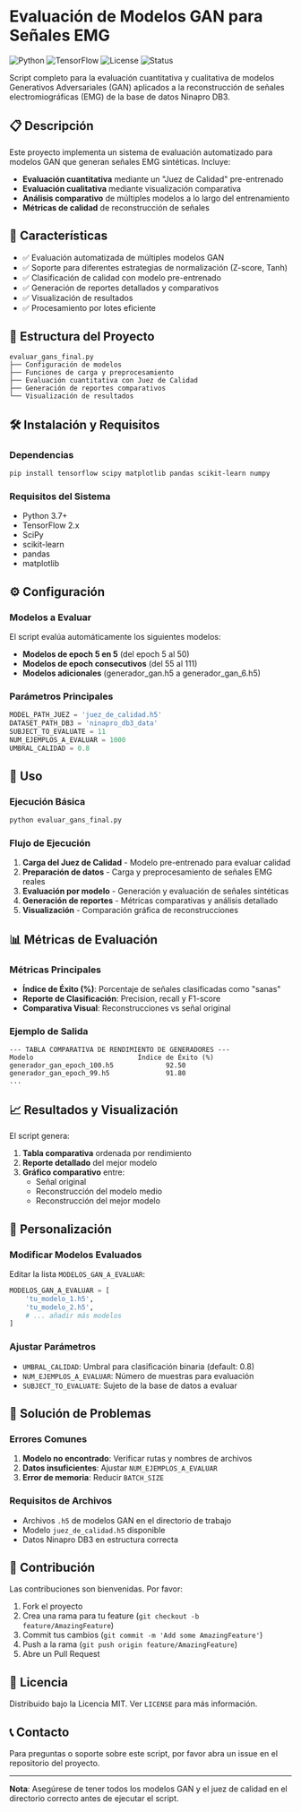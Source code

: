 # Evaluación de Modelos GAN para Señales EMG

![Python](https://img.shields.io/badge/Python-3.7%2B-blue)
![TensorFlow](https://img.shields.io/badge/TensorFlow-2.x-orange)
![License](https://img.shields.io/badge/License-MIT-green)
![Status](https://img.shields.io/badge/Status-Active-success)

Script completo para la evaluación cuantitativa y cualitativa de modelos Generativos Adversariales (GAN) aplicados a la reconstrucción de señales electromiográficas (EMG) de la base de datos Ninapro DB3.

## 📋 Descripción

Este proyecto implementa un sistema de evaluación automatizado para modelos GAN que generan señales EMG sintéticas. Incluye:

- **Evaluación cuantitativa** mediante un "Juez de Calidad" pre-entrenado
- **Evaluación cualitativa** mediante visualización comparativa
- **Análisis comparativo** de múltiples modelos a lo largo del entrenamiento
- **Métricas de calidad** de reconstrucción de señales

## 🚀 Características

- ✅ Evaluación automatizada de múltiples modelos GAN
- ✅ Soporte para diferentes estrategias de normalización (Z-score, Tanh)
- ✅ Clasificación de calidad con modelo pre-entrenado
- ✅ Generación de reportes detallados y comparativos
- ✅ Visualización de resultados
- ✅ Procesamiento por lotes eficiente

## 📁 Estructura del Proyecto

```
evaluar_gans_final.py
├── Configuración de modelos
├── Funciones de carga y preprocesamiento
├── Evaluación cuantitativa con Juez de Calidad
├── Generación de reportes comparativos
└── Visualización de resultados
```

## 🛠️ Instalación y Requisitos

### Dependencias

```bash
pip install tensorflow scipy matplotlib pandas scikit-learn numpy
```

### Requisitos del Sistema

- Python 3.7+
- TensorFlow 2.x
- SciPy
- scikit-learn
- pandas
- matplotlib

## ⚙️ Configuración

### Modelos a Evaluar

El script evalúa automáticamente los siguientes modelos:

- **Modelos de epoch 5 en 5** (del epoch 5 al 50)
- **Modelos de epoch consecutivos** (del 55 al 111)
- **Modelos adicionales** (generador_gan.h5 a generador_gan_6.h5)

### Parámetros Principales

```python
MODEL_PATH_JUEZ = 'juez_de_calidad.h5'
DATASET_PATH_DB3 = 'ninapro_db3_data'
SUBJECT_TO_EVALUATE = 11
NUM_EJEMPLOS_A_EVALUAR = 1000
UMBRAL_CALIDAD = 0.8
```

## 🎯 Uso

### Ejecución Básica

```bash
python evaluar_gans_final.py
```

### Flujo de Ejecución

1. **Carga del Juez de Calidad** - Modelo pre-entrenado para evaluar calidad
2. **Preparación de datos** - Carga y preprocesamiento de señales EMG reales
3. **Evaluación por modelo** - Generación y evaluación de señales sintéticas
4. **Generación de reportes** - Métricas comparativas y análisis detallado
5. **Visualización** - Comparación gráfica de reconstrucciones

## 📊 Métricas de Evaluación

### Métricas Principales

- **Índice de Éxito (%)**: Porcentaje de señales clasificadas como "sanas"
- **Reporte de Clasificación**: Precision, recall y F1-score
- **Comparativa Visual**: Reconstrucciones vs señal original

### Ejemplo de Salida

```
--- TABLA COMPARATIVA DE RENDIMIENTO DE GENERADORES ---
Modelo                          Índice de Éxito (%)
generador_gan_epoch_100.h5             92.50
generador_gan_epoch_99.h5              91.80
...
```

## 📈 Resultados y Visualización

El script genera:

1. **Tabla comparativa** ordenada por rendimiento
2. **Reporte detallado** del mejor modelo
3. **Gráfico comparativo** entre:
   - Señal original
   - Reconstrucción del modelo medio
   - Reconstrucción del mejor modelo

## 🔧 Personalización

### Modificar Modelos Evaluados

Editar la lista `MODELOS_GAN_A_EVALUAR`:

```python
MODELOS_GAN_A_EVALUAR = [
    'tu_modelo_1.h5',
    'tu_modelo_2.h5',
    # ... añadir más modelos
]
```

### Ajustar Parámetros

- `UMBRAL_CALIDAD`: Umbral para clasificación binaria (default: 0.8)
- `NUM_EJEMPLOS_A_EVALUAR`: Número de muestras para evaluación
- `SUBJECT_TO_EVALUATE`: Sujeto de la base de datos a evaluar

## 🐛 Solución de Problemas

### Errores Comunes

1. **Modelo no encontrado**: Verificar rutas y nombres de archivos
2. **Datos insuficientes**: Ajustar `NUM_EJEMPLOS_A_EVALUAR`
3. **Error de memoria**: Reducir `BATCH_SIZE`

### Requisitos de Archivos

- Archivos `.h5` de modelos GAN en el directorio de trabajo
- Modelo `juez_de_calidad.h5` disponible
- Datos Ninapro DB3 en estructura correcta

## 🤝 Contribución

Las contribuciones son bienvenidas. Por favor:

1. Fork el proyecto
2. Crea una rama para tu feature (`git checkout -b feature/AmazingFeature`)
3. Commit tus cambios (`git commit -m 'Add some AmazingFeature'`)
4. Push a la rama (`git push origin feature/AmazingFeature`)
5. Abre un Pull Request

## 📄 Licencia

Distribuido bajo la Licencia MIT. Ver `LICENSE` para más información.

## 📞 Contacto

Para preguntas o soporte sobre este script, por favor abra un issue en el repositorio del proyecto.

---

**Nota**: Asegúrese de tener todos los modelos GAN y el juez de calidad en el directorio correcto antes de ejecutar el script.
